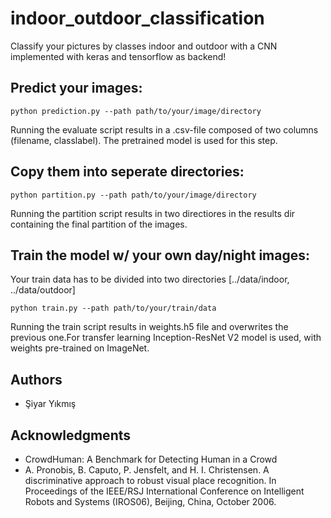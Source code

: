 # indoor_outdoor_classification
Classify your pictures by classes indoor and outdoor with a CNN implemented with keras and tensorflow as backend!

## Predict your images:
```
python prediction.py --path path/to/your/image/directory
```
Running the evaluate script results in a .csv-file composed of two columns (filename, classlabel). The pretrained model is used for this step.

## Copy them into seperate directories:
```
python partition.py --path path/to/your/image/directory
```
Running the partition script results in two directiores in the results dir containing the final partition of the images.
  
## Train the model w/ your own day/night images:
Your train data has to be divided into two directories [../data/indoor, ../data/outdoor]
```
python train.py --path path/to/your/train/data
```
Running the train script results in weights.h5 file and overwrites the previous one.For transfer learning Inception-ResNet V2 model is used, with weights pre-trained on ImageNet.

## Authors
* Şiyar Yıkmış

## Acknowledgments

* CrowdHuman: A Benchmark for Detecting Human in a Crowd
* A. Pronobis, B. Caputo, P. Jensfelt, and H. I. Christensen. A discriminative approach to robust visual place recognition. In Proceedings of the IEEE/RSJ International Conference on Intelligent Robots and Systems (IROS06), Beijing, China, October 2006.
